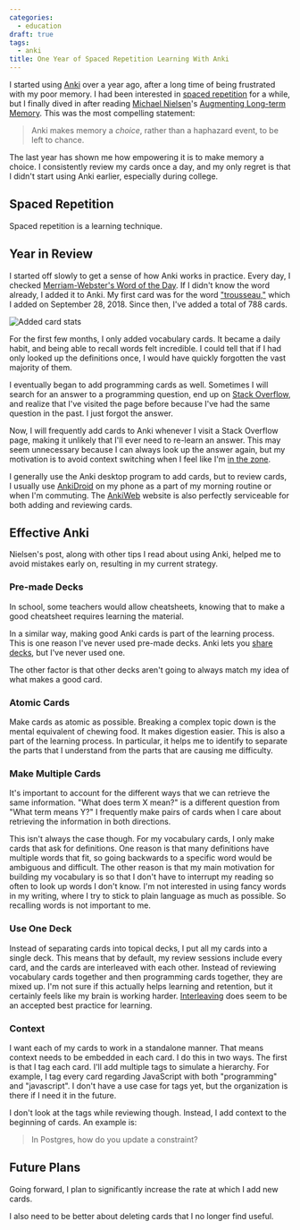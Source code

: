 ```yaml
---
categories:
  - education
draft: true
tags:
  - anki
title: One Year of Spaced Repetition Learning With Anki
---
```


I started using [Anki](https://apps.ankiweb.net/) over a year ago, after a long
time of being frustrated with my poor memory. I had been interested in [spaced
repetition](https://en.wikipedia.org/wiki/Spaced_repetition) for a while, but I
finally dived in after reading [Michael Nielsen](http://michaelnielsen.org/)'s
[Augmenting Long-term Memory](http://augmentingcognition.com/ltm.html). This was
the most compelling statement:

> Anki makes memory a *choice*, rather than a haphazard event, to be left to
> chance.

The last year has shown me how empowering it is to make memory a choice. I
consistently review my cards once a day, and my only regret is that I didn't
start using Anki earlier, especially during college.

## Spaced Repetition

Spaced repetition is a learning technique.

## Year in Review

I started off slowly to get a sense of how Anki works in practice. Every day, I
checked [Merriam-Webster's Word of the
Day](https://www.merriam-webster.com/word-of-the-day). If I didn't know the word
already, I added it to Anki. My first card was for the word
["trousseau,"](https://www.merriam-webster.com/dictionary/trousseau) which I
added on September 28, 2018. Since then, I've added a total of 788 cards.

![Added card stats](https://i.imgur.com/YRUOoj2.png)

For the first few months, I only added vocabulary cards. It became a daily
habit, and being able to recall words felt incredible. I could tell that if I
had only looked up the definitions once, I would have quickly forgotten the vast
majority of them.

I eventually began to add programming cards as well. Sometimes I will search for
an answer to a programming question, end up on [Stack
Overflow](https://stackoverflow.com/), and realize that I've visited the page
before because I've had the same question in the past. I just forgot the answer.

Now, I will frequently add cards to Anki whenever I visit a Stack Overflow page,
making it unlikely that I'll ever need to re-learn an answer. This may seem
unnecessary because I can always look up the answer again, but my motivation is
to avoid context switching when I feel like I'm [in the
zone](https://en.wikipedia.org/wiki/Flow_(psychology)).

I generally use the Anki desktop program to add cards, but to review cards, I
usually use
[AnkiDroid](https://play.google.com/store/apps/details?id=com.ichi2.anki) on my
phone as a part of my morning routine or when I'm commuting. The
[AnkiWeb](https://ankiweb.net) website is also perfectly serviceable for both
adding and reviewing cards.

## Effective Anki

Nielsen's post, along with other tips I read about using Anki, helped me to
avoid mistakes early on, resulting in my current strategy.

### Pre-made Decks

In school, some teachers would allow cheatsheets, knowing that to make a good
cheatsheet requires learning the material.

In a similar way, making good Anki cards is part of the learning process. This
is one reason I've never used pre-made decks. Anki lets you [share
decks](https://ankiweb.net/shared/decks/), but I've never used one.

The other factor is that other decks aren't going to always match my idea of
what makes a good card.

### Atomic Cards

Make cards as atomic as possible. Breaking a complex topic down is the mental
equivalent of chewing food. It makes digestion easier. This is also a part of
the learning process. In particular, it helps me to identify to separate the
parts that I understand from the parts that are causing me difficulty.

### Make Multiple Cards

It's important to account for the different ways that we can retrieve the same
information. "What does term X mean?" is a different question from "What term
means Y?" I frequently make pairs of cards when I care about retrieving the
information in both directions.

This isn't always the case though. For my vocabulary cards, I only make cards
that ask for definitions. One reason is that many definitions have multiple
words that fit, so going backwards to a specific word would be ambiguous and
difficult. The other reason is that my main motivation for building my
vocabulary is so that I don't have to interrupt my reading so often to look up
words I don't know. I'm not interested in using fancy words in my writing, where
I try to stick to plain language as much as possible. So recalling words is not
important to me.

### Use One Deck

Instead of separating cards into topical decks, I put all my cards into a single
deck. This means that by default, my review sessions include every card, and the
cards are interleaved with each other. Instead of reviewing vocabulary cards
together and then programming cards together, they are mixed up. I'm not sure if
this actually helps learning and retention, but it certainly feels like my brain
is working harder. [Interleaving](https://effectiviology.com/interleaving/) does
seem to be an accepted best practice for learning.

### Context

I want each of my cards to work in a standalone manner. That means context needs
to be embedded in each card. I do this in two ways. The first is that I tag each
card. I'll add multiple tags to simulate a hierarchy. For example, I tag every
card regarding JavaScript with both "programming" and "javascript". I don't have
a use case for tags yet, but the organization is there if I need it in the
future.

I don't look at the tags while reviewing though. Instead, I add context to the
beginning of cards. An example is:

> In Postgres, how do you update a constraint?

## Future Plans

Going forward, I plan to significantly increase the rate at which I add new
cards.

I also need to be better about deleting cards that I no longer find useful.
